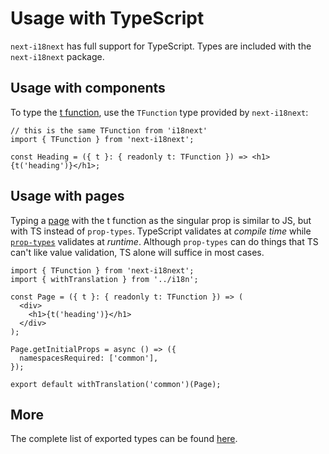 # Usage with TypeScript

`next-i18next` has full support for TypeScript. Types are included with the `next-i18next` package.

## Usage with components

To type the [t function](https://www.i18next.com/overview/api), use the `TFunction` type provided by `next-i18next`:

```tsx
// this is the same TFunction from 'i18next'
import { TFunction } from 'next-i18next';

const Heading = ({ t }: { readonly t: TFunction }) => <h1>{t('heading')}</h1>;
```

## Usage with pages

Typing a [page](https://nextjs.org/docs/basic-features/pages) with the t function as the singular prop is similar to JS, but with TS instead of `prop-types`.
TypeScript validates at _compile time_ while [`prop-types`](https://github.com/facebook/prop-types) validates at _runtime_.
Although `prop-types` can do things that TS can't like value validation, TS alone will suffice in most cases.

```tsx
import { TFunction } from 'next-i18next';
import { withTranslation } from '../i18n';

const Page = ({ t }: { readonly t: TFunction }) => (
  <div>
    <h1>{t('heading')}</h1>
  </div>
);

Page.getInitialProps = async () => ({
  namespacesRequired: ['common'],
});

export default withTranslation('common')(Page);
```

## More

The complete list of exported types can be found [here](./types.d.ts).
